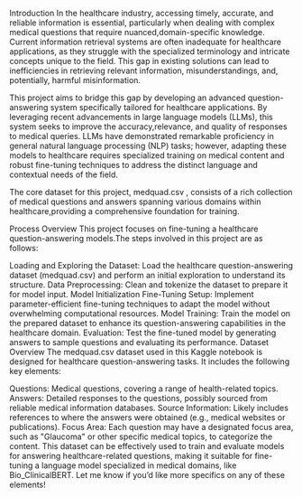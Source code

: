 
Introduction
In the healthcare industry, accessing timely, accurate, and reliable information is essential, particularly when dealing with complex medical questions that require nuanced,domain-specific knowledge. Current information retrieval systems are often inadequate for healthcare applications, as they struggle with the specialized terminology and intricate concepts unique to the field. This gap in existing solutions can lead to inefficiencies in retrieving relevant information, misunderstandings, and, potentially, harmful misinformation.

This project aims to bridge this gap by developing an advanced question-answering system specifically tailored for healthcare applications. By leveraging recent advancements in large language models (LLMs), this system seeks to improve the accuracy,relevance, and quality of responses to medical queries. LLMs have demonstrated remarkable proficiency in general natural language processing (NLP) tasks; however, adapting these models to healthcare requires specialized training on medical content and robust fine-tuning techniques to address the distinct language and contextual needs of the field.

The core dataset for this project, medquad.csv , consists of a rich collection of medical questions and answers spanning various domains within healthcare,providing a comprehensive foundation for training.

Process Overview
This project focuses on fine-tuning a healthcare question-answering models.The steps involved in this project are as follows:

Loading and Exploring the Dataset: Load the healthcare question-answering dataset (medquad.csv) and perform an initial exploration to understand its structure.
Data Preprocessing: Clean and tokenize the dataset to prepare it for model input.
Model Initialization
Fine-Tuning Setup: Implement parameter-efficient fine-tuning techniques to adapt the model without overwhelming computational resources.
Model Training: Train the model on the prepared dataset to enhance its question-answering capabilities in the healthcare domain.
Evaluation: Test the fine-tuned model by generating answers to sample questions and evaluating its performance.
Dataset Overview
The medquad.csv dataset used in this Kaggle notebook is designed for healthcare question-answering tasks. It includes the following key elements:

Questions: Medical questions, covering a range of health-related topics.
Answers: Detailed responses to the questions, possibly sourced from reliable medical information databases.
Source Information: Likely includes references to where the answers were obtained (e.g., medical websites or publications).
Focus Area: Each question may have a designated focus area, such as "Glaucoma" or other specific medical topics, to categorize the content.
This dataset can be effectively used to train and evaluate models for answering healthcare-related questions, making it suitable for fine-tuning a language model specialized in medical domains, like Bio_ClinicalBERT. Let me know if you’d like more specifics on any of these elements!
